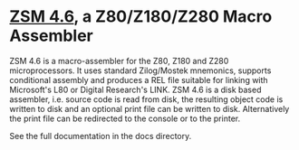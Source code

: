 # [ZSM 4.6](http://p112.sourceforge.net/index.php?zsm4), a Z80/Z180/Z280 Macro Assembler

ZSM 4.6 is a macro-assembler for the Z80, Z180 and Z280 microprocessors.
It uses standard Zilog/Mostek mnemonics, supports conditional assembly and
produces a REL file suitable for linking with Microsoft's L80 or Digital
Research's LINK. ZSM 4.6 is a disk based assembler, i.e. source code is
read from disk, the resulting object code is written to disk and an optional
print file can be written to disk. Alternatively the print file can be
redirected to the console or to the printer.

See the full documentation in the docs directory.

